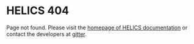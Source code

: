 # HELICS 404

Page not found. Please visit the [homepage of HELICS documentation](https://docs.helics.org/en/latest) or contact the developers at [gitter](https://gitter.im/GMLC-TDC/HELICS).
